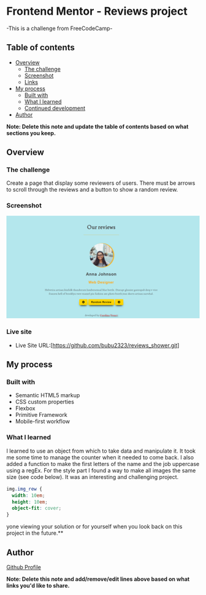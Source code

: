 # Frontend Mentor - Reviews project
-This is a challenge from FreeCodeCamp-

## Table of contents

- [Overview](#overview)
  - [The challenge](#the-challenge)
  - [Screenshot](#screenshot)
  - [Links](#links)
- [My process](#my-process)
  - [Built with](#built-with)
  - [What I learned](#what-i-learned)
  - [Continued development](#continued-development)
- [Author](#author)

**Note: Delete this note and update the table of contents based on what sections you keep.**

## Overview

### The challenge

Create a page that display some reviewers of users. There must be arrows to scroll through the reviews and a button to show a random review.

### Screenshot

![](./screen.png)

### Live site

- Live Site URL:[https://github.com/bubu2323/reviews_shower.git]

## My process

### Built with

- Semantic HTML5 markup
- CSS custom properties
- Flexbox
- Primitive Framework
- Mobile-first workflow

### What I learned

I learned to use an object from which to take data and manipulate it. It took me some time to manage the counter when it needed to come back.
I also added a function to make the first letters of the name and the job uppercase using a regEx.
For the style part I found a way to make all images the same size (see code below).
It was an interesting and challenging project.

```css
img.img_rew {
  width: 10em;
  height: 10em;
  object-fit: cover;
}
```

yone viewing your solution or for yourself when you look back on this project in the future.\*\*

## Author

 [Github Profile](https://github.com/bubu2323)

**Note: Delete this note and add/remove/edit lines above based on what links you'd like to share.**

